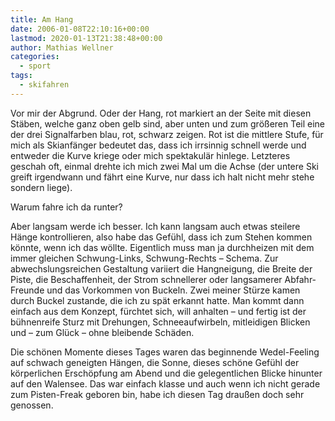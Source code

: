 ```yaml
---
title: Am Hang
date: 2006-01-08T22:10:16+00:00
lastmod: 2020-01-13T21:38:48+00:00
author: Mathias Wellner
categories:
  - sport
tags:
  - skifahren
---
```

Vor mir der Abgrund. Oder der Hang, rot markiert an der Seite mit diesen Stäben, welche ganz oben gelb sind, aber unten und zum größeren Teil eine der drei Signalfarben blau, rot, schwarz zeigen. Rot ist die mittlere Stufe, für mich als Skianfänger bedeutet das, dass ich irrsinnig schnell werde und entweder die Kurve kriege oder mich spektakulär hinlege. Letzteres geschah oft, einmal drehte ich mich zwei Mal um die Achse (der untere Ski greift irgendwann und fährt eine Kurve, nur dass ich halt nicht mehr stehe sondern liege). 
<!--more-->

Warum fahre ich da runter? 

Aber langsam werde ich besser. Ich kann langsam auch etwas steilere Hänge kontrollieren, also habe das Gefühl, dass ich zum Stehen kommen könnte, wenn ich das wöllte. Eigentlich muss man ja durchheizen mit dem immer gleichen Schwung-Links, Schwung-Rechts &#8211; Schema. Zur abwechslungsreichen Gestaltung variiert die Hangneigung, die Breite der Piste, die Beschaffenheit, der Strom schnellerer oder langsamerer Abfahr-Freunde und das Vorkommen von Buckeln. Zwei meiner Stürze kamen durch Buckel zustande, die ich zu spät erkannt hatte. Man kommt dann einfach aus dem Konzept, fürchtet sich, will anhalten &#8211; und fertig ist der bühnenreife Sturz mit Drehungen, Schneeaufwirbeln, mitleidigen Blicken und &#8211; zum Glück &#8211; ohne bleibende Schäden. 

Die schönen Momente dieses Tages waren das beginnende Wedel-Feeling auf schwach geneigten Hängen, die Sonne, dieses schöne Gefühl der körperlichen Erschöpfung am Abend und die gelegentlichen Blicke hinunter auf den Walensee. Das war einfach klasse und auch wenn ich nicht gerade zum Pisten-Freak geboren bin, habe ich diesen Tag draußen doch sehr genossen.